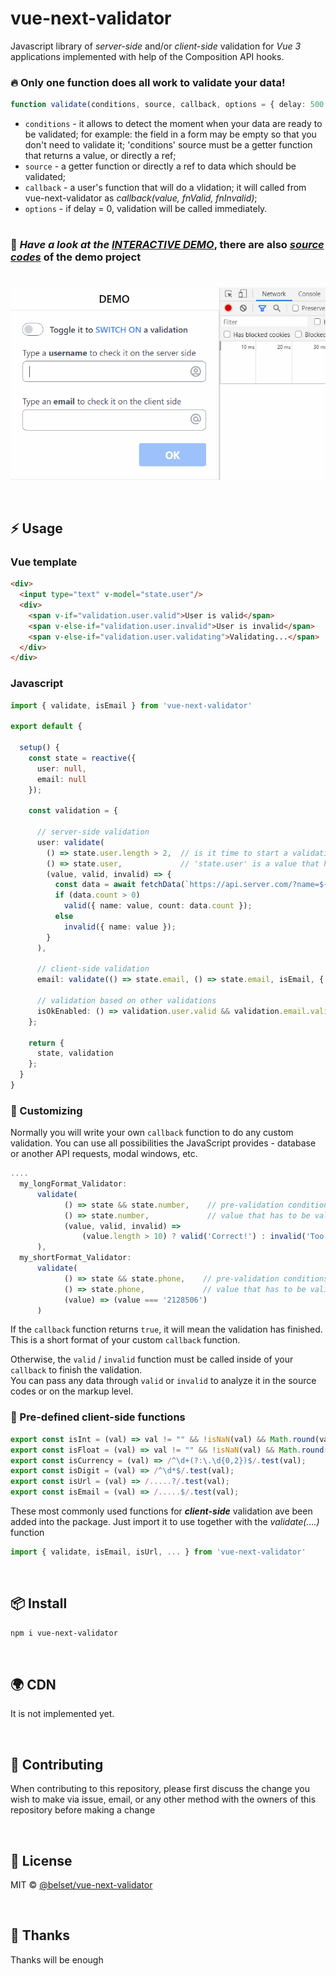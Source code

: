 # vue-next-validator

Javascript library of _server-side_ and/or _client-side_ validation for _*Vue 3*_ applications implemented with help of the Composition API hooks.

### 🔥 Only one function does all work to validate your data!

```ts
function validate(conditions, source, callback, options = { delay: 500 });
```
* `conditions` - it allows to detect the moment when your data are ready to be validated;
for example: the field in a form may be empty so that you don't need to validate it;
'conditions' source must be a getter function that returns a value, or directly a ref;
* `source` - a getter function or directly a ref to data which should be validated;
* `callback` - a user's function that will do a vlidation;
              it will called from vue-next-validator as *callback(value, fnValid, fnInvalid)*;
* `options` - if delay = 0, validation will be called immediately.

#
### 🚀 ***Have a look at the [INTERACTIVE DEMO](https://belset.github.io/vue-next-validator/demo-package/dist/)***, there are also _[source codes](https://github.com/belset/vue-next-validator/tree/master/demo-package)_ of the demo project
#
[![demo](https://raw.githubusercontent.com/belset/vue-next-validator/master/working.gif)](https://raw.githubusercontent.com/belset/vue-next-validator/master/working.gif)

&nbsp;
## ⚡ Usage

### Vue template

```html
<div>
  <input type="text" v-model="state.user"/>
  <div>  
    <span v-if="validation.user.valid">User is valid</span>
    <span v-else-if="validation.user.invalid">User is invalid</span>
    <span v-else-if="validation.user.validating">Validating...</span>
  </div>
</div>
```

### Javascript

```ts
import { validate, isEmail } from 'vue-next-validator'

export default {
    
  setup() {
    const state = reactive({
      user: null,
      email: null
    });

    const validation = {
      
      // server-side validation
      user: validate(
        () => state.user.length > 2,  // is it time to start a validation or not?
        () => state.user,             // 'state.user' is a value that has to be validated
        (value, valid, invalid) => {  
          const data = await fetchData(`https://api.server.com/?name=${value}`);
          if (data.count > 0)
            valid({ name: value, count: data.count });
          else
            invalid({ name: value });
        }
      ),

      // client-side validation
      email: validate(() => state.email, () => state.email, isEmail, { delay: 0 }),

      // validation based on other validations
      isOkEnabled: () => validation.user.valid && validation.email.valid
    };

    return {
      state, validation
    };
  }
}
```

### 🔸 Customizing 

Normally you will write your own `callback` function to do any custom validation. You can use all possibilities the JavaScript provides - database or another API requests, modal windows, etc.

```ts
....
  my_longFormat_Validator: 
      validate(
            () => state && state.number,    // pre-validation conditions
            () => state.number,             // value that has to be validated
            (value, valid, invalid) => 
                (value.length > 10) ? valid('Correct!') : invalid('Too short!')
      ),
  my_shortFormat_Validator:
      validate(
            () => state && state.phone,    // pre-validation conditions
            () => state.phone,             // value that has to be validated
            (value) => (value === '2128506')
      )
```
If the `callback` function returns `true`, it will mean the validation has finished. This is a short format of your custom `callback` function.

Otherwise, the `valid` / `invalid` function must be called inside of your `callback` to finish the validation.<br>
You can pass any data through `valid` or `invalid` to analyze it in the source codes or on the markup level.

### 🔸 Pre-defined client-side functions

```ts
export const isInt = (val) => val != "" && !isNaN(val) && Math.round(val) == val;
export const isFloat = (val) => val != "" && !isNaN(val) && Math.round(val) != val;
export const isCurrency = (val) => /^\d+(?:\.\d{0,2})$/.test(val);
export const isDigit = (val) => /^\d*$/.test(val);
export const isUrl = (val) => /.....?/.test(val);
export const isEmail = (val) => /.....$/.test(val);
```

These most commonly used functions for ***client-side*** validation ave been added into the package. Just import it to use together with the _validate(....)_ function 
```ts
import { validate, isEmail, isUrl, ... } from 'vue-next-validator'
```

&nbsp;
## 📦 Install

```bash
npm i vue-next-validator
```

&nbsp;
## 🌍 CDN

It is not implemented yet.

&nbsp;
## 🧱 Contributing

When contributing to this repository, please first discuss the change you wish to make via issue, email, or any other method with the owners of this repository before making a change

&nbsp;
## 📄 License

MIT © [@belset/vue-next-validator](https://github.com/belset/vue-next-validator/blob/master/LICENSE)

&nbsp;
## 🙏 Thanks

Thanks will be enough
